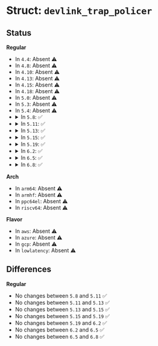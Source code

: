 # Struct: <code>devlink_trap_policer</code>

## Status
<b>Regular</b>
<ul>
<li>
In <code>4.4</code>: Absent ⚠️
</li>
<li>
In <code>4.8</code>: Absent ⚠️
</li>
<li>
In <code>4.10</code>: Absent ⚠️
</li>
<li>
In <code>4.13</code>: Absent ⚠️
</li>
<li>
In <code>4.15</code>: Absent ⚠️
</li>
<li>
In <code>4.18</code>: Absent ⚠️
</li>
<li>
In <code>5.0</code>: Absent ⚠️
</li>
<li>
In <code>5.3</code>: Absent ⚠️
</li>
<li>
In <code>5.4</code>: Absent ⚠️
</li>
<li>
<details>
<summary>In <code>5.8</code>: ✅</summary>

```c
struct devlink_trap_policer {
    u32 id;
    u64 init_rate;
    u64 init_burst;
    u64 max_rate;
    u64 min_rate;
    u64 max_burst;
    u64 min_burst;
};
```
</details>
</li>
<li>
<details>
<summary>In <code>5.11</code>: ✅</summary>

```c
struct devlink_trap_policer {
    u32 id;
    u64 init_rate;
    u64 init_burst;
    u64 max_rate;
    u64 min_rate;
    u64 max_burst;
    u64 min_burst;
};
```
</details>
</li>
<li>
<details>
<summary>In <code>5.13</code>: ✅</summary>

```c
struct devlink_trap_policer {
    u32 id;
    u64 init_rate;
    u64 init_burst;
    u64 max_rate;
    u64 min_rate;
    u64 max_burst;
    u64 min_burst;
};
```
</details>
</li>
<li>
<details>
<summary>In <code>5.15</code>: ✅</summary>

```c
struct devlink_trap_policer {
    u32 id;
    u64 init_rate;
    u64 init_burst;
    u64 max_rate;
    u64 min_rate;
    u64 max_burst;
    u64 min_burst;
};
```
</details>
</li>
<li>
<details>
<summary>In <code>5.19</code>: ✅</summary>

```c
struct devlink_trap_policer {
    u32 id;
    u64 init_rate;
    u64 init_burst;
    u64 max_rate;
    u64 min_rate;
    u64 max_burst;
    u64 min_burst;
};
```
</details>
</li>
<li>
<details>
<summary>In <code>6.2</code>: ✅</summary>

```c
struct devlink_trap_policer {
    u32 id;
    u64 init_rate;
    u64 init_burst;
    u64 max_rate;
    u64 min_rate;
    u64 max_burst;
    u64 min_burst;
};
```
</details>
</li>
<li>
<details>
<summary>In <code>6.5</code>: ✅</summary>

```c
struct devlink_trap_policer {
    u32 id;
    u64 init_rate;
    u64 init_burst;
    u64 max_rate;
    u64 min_rate;
    u64 max_burst;
    u64 min_burst;
};
```
</details>
</li>
<li>
<details>
<summary>In <code>6.8</code>: ✅</summary>

```c
struct devlink_trap_policer {
    u32 id;
    u64 init_rate;
    u64 init_burst;
    u64 max_rate;
    u64 min_rate;
    u64 max_burst;
    u64 min_burst;
};
```
</details>
</li>
</ul>
<b>Arch</b>
<ul>
<li>
In <code>arm64</code>: Absent ⚠️
</li>
<li>
In <code>armhf</code>: Absent ⚠️
</li>
<li>
In <code>ppc64el</code>: Absent ⚠️
</li>
<li>
In <code>riscv64</code>: Absent ⚠️
</li>
</ul>
<b>Flavor</b>
<ul>
<li>
In <code>aws</code>: Absent ⚠️
</li>
<li>
In <code>azure</code>: Absent ⚠️
</li>
<li>
In <code>gcp</code>: Absent ⚠️
</li>
<li>
In <code>lowlatency</code>: Absent ⚠️
</li>
</ul>

## Differences
<b>Regular</b>
<ul>
<li>
No changes between <code>5.8</code> and <code>5.11</code> ✅
</li>
<li>
No changes between <code>5.11</code> and <code>5.13</code> ✅
</li>
<li>
No changes between <code>5.13</code> and <code>5.15</code> ✅
</li>
<li>
No changes between <code>5.15</code> and <code>5.19</code> ✅
</li>
<li>
No changes between <code>5.19</code> and <code>6.2</code> ✅
</li>
<li>
No changes between <code>6.2</code> and <code>6.5</code> ✅
</li>
<li>
No changes between <code>6.5</code> and <code>6.8</code> ✅
</li>
</ul>
